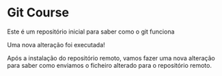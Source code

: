 # Git Course

Este é um repositório inicial para saber como o git funciona

Uma nova alteração foi executada!

Após a instalação do repositório remoto, vamos fazer uma nova alteração para 
saber como enviamos o ficheiro alterado para o repositório remoto.
